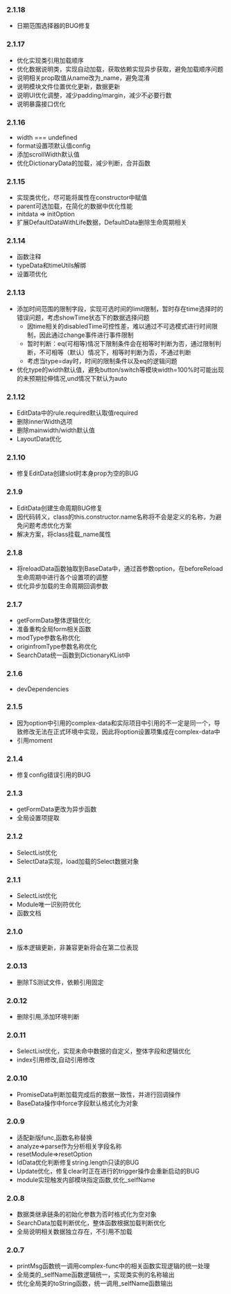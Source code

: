 ### 2.1.18
- 日期范围选择器的BUG修复

### 2.1.17
- 优化实现类引用加载顺序
- 优化数据说明类，实现自动加载，获取依赖实现异步获取，避免加载顺序问题
- 说明相关prop取值从name改为_name，避免混淆
- 说明模块文件位置优化更新，数据更新
- 说明UI优化调整，减少padding/margin，减少不必要行数
- 说明暴露接口优化

### 2.1.16
- width === undefined
- format设置项默认值config
- 添加scrollWidth默认值
- 优化DictionaryData的加载，减少判断，合并函数

### 2.1.15
- 实现类优化，尽可能将属性在constructor中赋值
- parent可选加载，在简化的数据中优化性能
- initdata => initOption
- 扩展DefaultDataWithLife数据，DefaultData删除生命周期相关

### 2.1.14
- 函数注释
- typeData和timeUtils解绑
- 设置项优化

### 2.1.13
- 添加时间范围的限制字段，实现可选时间的limit限制，暂时存在time选择时的错误问题，考虑showTime状态下的数据选择问题
  - 因time相关的disabledTime可控性差，难以通过不可选模式进行时间限制，因此通过change事件进行事件限制
  - 暂时判断：eq(可相等)情况下限制条件会在相等时判断为否，通过限制判断，不可相等（默认）情况下，相等时判断为否，不通过判断
  - 考虑当type=day时，时间的限制条件以及eq的逻辑问题
- 优化type的width默认值，避免button/switch等模块width=100%时可能出现的未预期拉伸情况,und情况下默认为auto


### 2.1.12
- EditData中的rule.required默认取值required
- 删除innerWidth选项
- 删除mainwidth/width默认值
- LayoutData优化

### 2.1.10
- 修复EditData创建slot时本身prop为空的BUG

### 2.1.9
- EditData创建生命周期BUG修复
- 因代码转义，class的this.constructor.name名称将不会是定义的名称，为避免问题考虑优化方案
 - 解决方案，将class挂载_name属性

### 2.1.8
- 将reloadData函数抽取到BaseData中，通过首参数option，在beforeReload生命周期中进行各个设置项的调整
- 优化异步加载的生命周期回调参数

### 2.1.7
- getFormData整体逻辑优化
- 准备重构全局form相关函数
- modType参数名称优化
- originfromType参数名称优化
- SearchData统一函数到DictionaryKList中

### 2.1.6
- devDependencies

### 2.1.5
- 因为option中引用的complex-data和实际项目中引用的不一定是同一个，导致修改无法在正式环境中实现，因此将option设置项集成在complex-data中
- 引用moment

### 2.1.4
- 修复config错误引用的BUG

### 2.1.3
- getFormData更改为异步函数
- 全局设置项提取

### 2.1.2
- SelectList优化
- SelectData实现，load加载的Select数据对象

### 2.1.1
- SelectList优化
- Module唯一识别符优化
- 函数文档

### 2.1.0
- 版本逻辑更新，非兼容更新将会在第二位表现

### 2.0.13
- 删除TS测试文件，依赖引用固定

### 2.0.12
- 删除引用,添加环境判断


### 2.0.11
- SelectList优化，实现未命中数据的自定义，整体字段和逻辑优化
- index引用修改,自动引用修改

### 2.0.10
- PromiseData判断加载完成后的数据一致性，并进行回调操作
- BaseData操作中force字段默认格式化为对象

### 2.0.9
- 适配新版func,函数名称替换
- analyze=>parse作为分析相关字段名称
- resetModule=>resetOption
- IdData优化判断修复string.length只读的BUG
- Update优化，修复clear时正在进行的trigger操作会重新启动的BUG
- module实现触发内部模块指定函数,优化_selfName

### 2.0.8
- 数据类继承链条的初始化参数为否时格式化为空对象
- SearchData加载判断优化，整体函数根据加载判断优化
- 全局说明相关数据独立存在，不引用不加载

### 2.0.7
- printMsg函数统一调用complex-func中的相关函数实现逻辑的统一处理
- 全局类的_selfName函数逻辑统一，实现类实例的名称输出
- 优化全局类的toString函数，统一调用_selfName函数输出